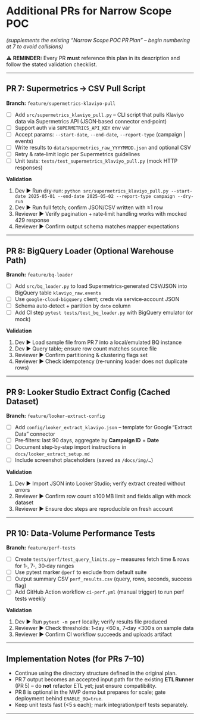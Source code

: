 # Additional PRs for Narrow Scope POC  
*(supplements the existing “Narrow Scope POC PR Plan” – begin numbering at 7 to avoid collisions)*  

⚠️ **REMINDER:** Every PR **must** reference this plan in its description and follow the stated validation checklist.  

---

## PR 7: Supermetrics → CSV Pull Script  
**Branch:** `feature/supermetrics-klaviyo-pull`  
- [ ] Add `src/supermetrics_klaviyo_pull.py` – CLI script that pulls Klaviyo data via Supermetrics API (JSON‐based connector end‑point)  
- [ ] Support auth via `SUPERMETRICS_API_KEY` env var  
- [ ] Accept params: `--start-date`, `--end-date`, `--report-type` (campaign | events)  
- [ ] Write results to `data/supermetrics_raw_YYYYMMDD.json` and optional CSV  
- [ ] Retry & rate‑limit logic per Supermetrics guidelines  
- [ ] Unit tests: `tests/test_supermetrics_klaviyo_pull.py` (mock HTTP responses)  

**Validation**  
1. Dev ► Run dry‑run: `python src/supermetrics_klaviyo_pull.py --start-date 2025-05-01 --end-date 2025-05-02 --report-type campaign --dry-run`  
2. Dev ► Run full fetch; confirm JSON/CSV written with ≥1 row  
3. Reviewer ► Verify pagination + rate‑limit handling works with mocked 429 response  
4. Reviewer ► Confirm output schema matches mapper expectations  

---

## PR 8: BigQuery Loader (Optional Warehouse Path)  
**Branch:** `feature/bq-loader`  
- [ ] Add `src/bq_loader.py` to load Supermetrics‑generated CSV/JSON into BigQuery table `klaviyo_raw.events`  
- [ ] Use `google-cloud-bigquery` client; creds via service‑account JSON  
- [ ] Schema auto‑detect + partition by `date` column  
- [ ] Add CI step `pytest tests/test_bq_loader.py` with BigQuery emulator (or mock)  

**Validation**  
1. Dev ► Load sample file from PR 7 into a local/emulated BQ instance  
2. Dev ► Query table; ensure row count matches source file  
3. Reviewer ► Confirm partitioning & clustering flags set  
4. Reviewer ► Check idempotency (re‑running loader does not duplicate rows)  

---

## PR 9: Looker Studio Extract Config (Cached Dataset)  
**Branch:** `feature/looker-extract-config`  
- [ ] Add `config/looker_extract_klaviyo.json` – template for Google “Extract Data” connector  
- [ ] Pre‑filters: last 90 days, aggregate by **Campaign ID** + **Date**  
- [ ] Document step‑by‑step import instructions in `docs/looker_extract_setup.md`  
- [ ] Include screenshot placeholders (saved as `/docs/img/…`)  

**Validation**  
1. Dev ► Import JSON into Looker Studio; verify extract created without errors  
2. Reviewer ► Confirm row count ≤100 MB limit and fields align with mock dataset  
3. Reviewer ► Ensure doc steps are reproducible on fresh account  

---

## PR 10: Data‑Volume Performance Tests  
**Branch:** `feature/perf-tests`  
- [ ] Create `tests/perf/test_query_limits.py` – measures fetch time & rows for 1‑, 7‑, 30‑day ranges  
- [ ] Use pytest marker `@perf` to exclude from default suite  
- [ ] Output summary CSV `perf_results.csv` (query, rows, seconds, success flag)  
- [ ] Add GitHub Action workflow `ci-perf.yml` (manual trigger) to run perf tests weekly  

**Validation**  
1. Dev ► Run `pytest -m perf` locally; verify results file produced  
2. Reviewer ► Check thresholds: 1‑day <60 s, 7‑day <300 s on sample data  
3. Reviewer ► Confirm CI workflow succeeds and uploads artifact  

---

## Implementation Notes (for PRs 7–10)  
* Continue using the directory structure defined in the original plan.  
* PR 7 output becomes an accepted input path for the existing **ETL Runner** (PR 5) – do **not** refactor ETL yet; just ensure compatibility.  
* PR 8 is optional in the MVP demo but prepares for scale; gate deployment behind `ENABLE_BQ=true`.  
* Keep unit tests fast (<5 s each); mark integration/perf tests separately.  

---
